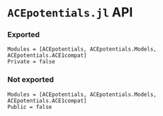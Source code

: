 # `ACEpotentials.jl` API

### Exported

```@autodocs
Modules = [ACEpotentials, ACEpotentials.Models, ACEpotentials.ACE1compat]
Private = false
``` 

### Not exported

```@autodocs
Modules = [ACEpotentials, ACEpotentials.Models, ACEpotentials.ACE1compat]
Public = false
``` 
